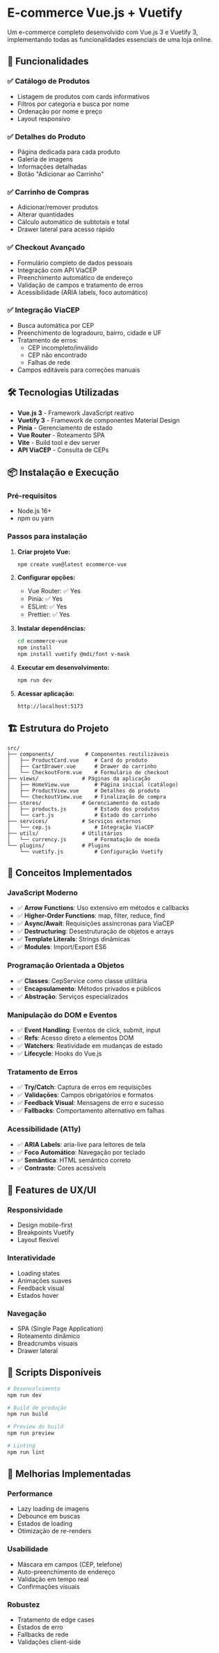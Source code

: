 # E-commerce Vue.js + Vuetify

Um e-commerce completo desenvolvido com Vue.js 3 e Vuetify 3, implementando todas as funcionalidades essenciais de uma loja online.

## 🚀 Funcionalidades

### ✅ Catálogo de Produtos

- Listagem de produtos com cards informativos
- Filtros por categoria e busca por nome
- Ordenação por nome e preço
- Layout responsivo

### ✅ Detalhes do Produto

- Página dedicada para cada produto
- Galeria de imagens
- Informações detalhadas
- Botão "Adicionar ao Carrinho"

### ✅ Carrinho de Compras

- Adicionar/remover produtos
- Alterar quantidades
- Cálculo automático de subtotais e total
- Drawer lateral para acesso rápido

### ✅ Checkout Avançado

- Formulário completo de dados pessoais
- Integração com API ViaCEP
- Preenchimento automático de endereço
- Validação de campos e tratamento de erros
- Acessibilidade (ARIA labels, foco automático)

### ✅ Integração ViaCEP

- Busca automática por CEP
- Preenchimento de logradouro, bairro, cidade e UF
- Tratamento de erros:
  - CEP incompleto/inválido
  - CEP não encontrado
  - Falhas de rede
- Campos editáveis para correções manuais

## 🛠 Tecnologias Utilizadas

- **Vue.js 3** - Framework JavaScript reativo
- **Vuetify 3** - Framework de componentes Material Design
- **Pinia** - Gerenciamento de estado
- **Vue Router** - Roteamento SPA
- **Vite** - Build tool e dev server
- **API ViaCEP** - Consulta de CEPs

## 📦 Instalação e Execução

### Pré-requisitos

- Node.js 16+
- npm ou yarn

### Passos para instalação

1. **Criar projeto Vue:**

   ```bash
   npm create vue@latest ecommerce-vue
   ```

2. **Configurar opções:**
   - Vue Router: ✅ Yes
   - Pinia: ✅ Yes
   - ESLint: ✅ Yes
   - Prettier: ✅ Yes

3. **Instalar dependências:**

   ```bash
   cd ecommerce-vue
   npm install
   npm install vuetify @mdi/font v-mask
   ```

4. **Executar em desenvolvimento:**

   ```bash
   npm run dev
   ```

5. **Acessar aplicação:**
   ```
   http://localhost:5173
   ```

## 🏗 Estrutura do Projeto

```
src/
├── components/          # Componentes reutilizáveis
│   ├── ProductCard.vue     # Card do produto
│   ├── CartDrawer.vue      # Drawer do carrinho
│   └── CheckoutForm.vue    # Formulário de checkout
├── views/              # Páginas da aplicação
│   ├── HomeView.vue        # Página inicial (catálogo)
│   ├── ProductView.vue     # Detalhes do produto
│   └── CheckoutView.vue    # Finalização de compra
├── stores/             # Gerenciamento de estado
│   ├── products.js         # Estado dos produtos
│   └── cart.js             # Estado do carrinho
├── services/           # Serviços externos
│   └── cep.js              # Integração ViaCEP
├── utils/              # Utilitários
│   └── currency.js         # Formatação de moeda
└── plugins/            # Plugins
    └── vuetify.js          # Configuração Vuetify
```

## 🎯 Conceitos Implementados

### JavaScript Moderno

- ✅ **Arrow Functions**: Uso extensivo em métodos e callbacks
- ✅ **Higher-Order Functions**: map, filter, reduce, find
- ✅ **Async/Await**: Requisições assíncronas para ViaCEP
- ✅ **Destructuring**: Desestruturação de objetos e arrays
- ✅ **Template Literals**: Strings dinâmicas
- ✅ **Modules**: Import/Export ES6

### Programação Orientada a Objetos

- ✅ **Classes**: CepService como classe utilitária
- ✅ **Encapsulamento**: Métodos privados e públicos
- ✅ **Abstração**: Serviços especializados

### Manipulação do DOM e Eventos

- ✅ **Event Handling**: Eventos de click, submit, input
- ✅ **Refs**: Acesso direto a elementos DOM
- ✅ **Watchers**: Reatividade em mudanças de estado
- ✅ **Lifecycle**: Hooks do Vue.js

### Tratamento de Erros

- ✅ **Try/Catch**: Captura de erros em requisições
- ✅ **Validações**: Campos obrigatórios e formatos
- ✅ **Feedback Visual**: Mensagens de erro e sucesso
- ✅ **Fallbacks**: Comportamento alternativo em falhas

### Acessibilidade (A11y)

- ✅ **ARIA Labels**: aria-live para leitores de tela
- ✅ **Foco Automático**: Navegação por teclado
- ✅ **Semântica**: HTML semântico correto
- ✅ **Contraste**: Cores acessíveis

## 🎨 Features de UX/UI

### Responsividade

- Design mobile-first
- Breakpoints Vuetify
- Layout flexível

### Interatividade

- Loading states
- Animações suaves
- Feedback visual
- Estados hover

### Navegação

- SPA (Single Page Application)
- Roteamento dinâmico
- Breadcrumbs visuais
- Drawer lateral

## 🔧 Scripts Disponíveis

```bash
# Desenvolvimento
npm run dev

# Build de produção
npm run build

# Preview do build
npm run preview

# Linting
npm run lint
```

## 🌟 Melhorias Implementadas

### Performance

- Lazy loading de imagens
- Debounce em buscas
- Estados de loading
- Otimização de re-renders

### Usabilidade

- Máscara em campos (CEP, telefone)
- Auto-preenchimento de endereço
- Validação em tempo real
- Confirmações visuais

### Robustez

- Tratamento de edge cases
- Estados de erro
- Fallbacks de rede
- Validações client-side
